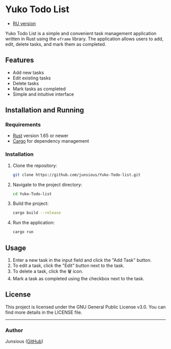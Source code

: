 # Yuko Todo List

- [RU version](https://github.com/Junsious/Yuko-Todo-list/blob/main/README_RU.md)

Yuko Todo List is a simple and convenient task management application written in Rust using the `eframe` library. The application allows users to add, edit, delete tasks, and mark them as completed.

## Features

- Add new tasks
- Edit existing tasks
- Delete tasks
- Mark tasks as completed
- Simple and intuitive interface

## Installation and Running

### Requirements

- [Rust](https://www.rust-lang.org/tools/install) version 1.65 or newer
- [Cargo](https://doc.rust-lang.org/cargo/getting-started/installation.html) for dependency management

### Installation

1. Clone the repository:

    ```bash
    git clone https://github.com/junsious/Yuko-Todo-list.git
    ```

2. Navigate to the project directory:

    ```bash
    cd Yuko-Todo-list
    ```

3. Build the project:

    ```bash
    cargo build --release
    ```

4. Run the application:

    ```bash
    cargo run
    ```

## Usage

1. Enter a new task in the input field and click the "Add Task" button.
2. To edit a task, click the "Edit" button next to the task.
3. To delete a task, click the 🗑️ icon.
4. Mark a task as completed using the checkbox next to the task.


## License

This project is licensed under the GNU General Public License v3.0. You can find more details in the LICENSE file.

---

### Author

Junsious ([GitHub](https://github.com/junsious))
